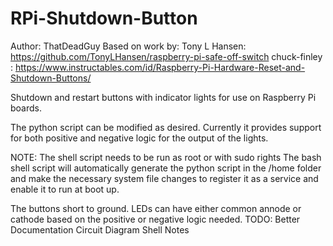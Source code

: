 # RPi-Shutdown-Button
Author: ThatDeadGuy
Based on work by:
    Tony L Hansen: https://github.com/TonyLHansen/raspberry-pi-safe-off-switch
    chuck-finley : https://www.instructables.com/id/Raspberry-Pi-Hardware-Reset-and-Shutdown-Buttons/



Shutdown and restart buttons with indicator lights for use on Raspberry Pi boards.

The python script can be modified as desired. Currently it provides support for both positive and negative logic for the output of the lights. 

NOTE: The shell script needs to be run as root or with sudo rights
The bash shell script will automatically generate the python script in the /home folder and make the necessary system file changes to register it as a service and enable it to run at boot up.

The buttons short to ground. LEDs can have either common annode or cathode based on the positive or negative logic needed.
TODO:
    Better Documentation 
         Circuit Diagram
         Shell Notes
